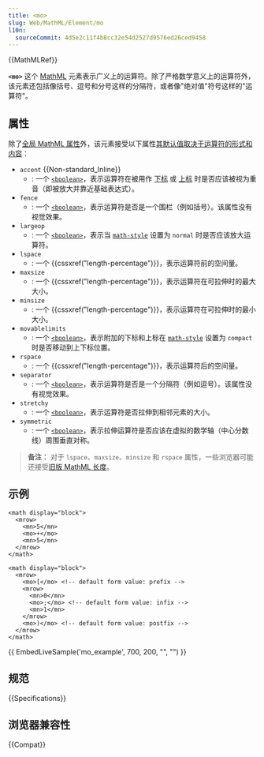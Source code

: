 ```yaml
---
title: <mo>
slug: Web/MathML/Element/mo
l10n:
  sourceCommit: 4d5e2c11f4b8cc32e54d2527d9576ed26ced9458
---
```


{{MathMLRef}}

**`<mo>`** 这个 [MathML](/zh-CN/docs/Web/MathML) 元素表示广义上的运算符。除了严格数学意义上的运算符外，该元素还包括像括号、逗号和分号这样的分隔符，或者像"绝对值"符号这样的"运算符"。

## 属性

除了[全局 MathML 属性](/zh-CN/docs/Web/MathML/Global_attributes)外，该元素接受以下属性[其默认值取决于运算符的形式和内容](https://w3c.github.io/mathml-core/#algorithm-for-determining-the-properties-of-an-embellished-operator)：

- `accent` {{Non-standard_Inline}}
  - : 一个 [`<boolean>`](/zh-CN/docs/Web/MathML/Values#mathml-specific_types)，表示运算符在被用作 [下标](/zh-CN/docs/Web/MathML/Element/munder) 或 [上标](/zh-CN/docs/Web/MathML/Element/mover) 时是否应该被视为重音（即被放大并靠近基础表达式）。
- `fence`
  - : 一个 [`<boolean>`](/zh-CN/docs/Web/MathML/Values#mathml-specific_types)，表示运算符是否是一个围栏（例如括号）。该属性没有视觉效果。
- `largeop`
  - : 一个 [`<boolean>`](/zh-CN/docs/Web/MathML/Values#mathml-specific_types)，表示当 [`math-style`](/zh-CN/docs/Web/CSS/math-style) 设置为 `normal` 时是否应该放大运算符。
- `lspace`
  - : 一个 {{cssxref("length-percentage")}}，表示运算符前的空间量。
- `maxsize`
  - : 一个 {{cssxref("length-percentage")}}，表示运算符在可拉伸时的最大大小。
- `minsize`
  - : 一个 {{cssxref("length-percentage")}}，表示运算符在可拉伸时的最小大小。
- `movablelimits`
  - : 一个 [`<boolean>`](/zh-CN/docs/Web/MathML/Values#mathml-specific_types)，表示附加的下标和上标在 [`math-style`](/zh-CN/docs/Web/CSS/math-style) 设置为 `compact` 时是否移动到上下标位置。
- `rspace`
  - : 一个 {{cssxref("length-percentage")}}，表示运算符后的空间量。
- `separator`
  - : 一个 [`<boolean>`](/zh-CN/docs/Web/MathML/Values#mathml-specific_types)，表示运算符是否是一个分隔符（例如逗号）。该属性没有视觉效果。
- `stretchy`
  - : 一个 [`<boolean>`](/zh-CN/docs/Web/MathML/Values#mathml-specific_types)，表示运算符是否拉伸到相邻元素的大小。
- `symmetric`
  - : 一个 [`<boolean>`](/zh-CN/docs/Web/MathML/Values#mathml-specific_types)，表示拉伸运算符是否应该在虚拟的数学轴（中心分数线）周围垂直对称。

> **备注：** 对于 `lspace`、`maxsize`、`minsize` 和 `rspace` 属性，一些浏览器可能还接受[旧版 MathML 长度](/zh-CN/docs/Web/MathML/Values#legacy_mathml_lengths)。

## 示例

```html-nolint
<math display="block">
  <mrow>
    <mn>5</mn>
    <mo>+</mo>
    <mn>5</mn>
  </mrow>
</math>

<math display="block">
  <mrow>
    <mo>[</mo> <!-- default form value: prefix -->
    <mrow>
      <mn>0</mn>
      <mo>;</mo> <!-- default form value: infix -->
      <mn>1</mn>
    </mrow>
    <mo>)</mo> <!-- default form value: postfix -->
  </mrow>
</math>
```

{{ EmbedLiveSample('mo_example', 700, 200, "", "") }}

## 规范

{{Specifications}}

## 浏览器兼容性

{{Compat}}
